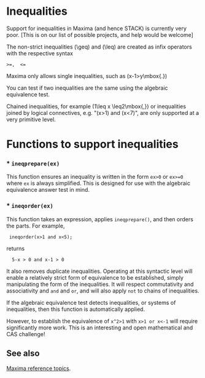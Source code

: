 # Inequalities #

Support for inequalities in Maxima (and hence STACK) is currently very poor. [This is on our list of possible projects, and help would be welcome]

The non-strict inequalities \(\geq\) and \(\leq\) are created as infix operators with the respective syntax

	>=,  <=


Maxima only allows single inequalities, such as \(x-1>y\mbox{.}\)

You can test if two inequalities are the same using the algebraic equivalence test.

Chained inequalities, for example \(1\leq x \leq2\mbox{,}\) or inequalities joined by logical connectives, e.g. "\(x>1\) and \(x<7\)", are only supported at a very primitive level.

# Functions to support inequalities

### * `ineqprepare(ex)`

This function ensures an inequality is written in the form `ex>0` or `ex>=0` where `ex` is always simplified.  This is designed for use with the algebraic equivalence answer test in mind.

### * `ineqorder(ex)`

This function takes an expression, applies `ineqprepare()`, and then orders the parts.  For example,

     ineqorder(x>1 and x<5);

returns

      5-x > 0 and x-1 > 0

It also removes duplicate inequalities.  Operating at this syntactic level will enable a relatively strict form of equivalence to be established, simply manipulating the form of the inequalities.  It will respect commutativity and associativity and `and` and `or`, and will also apply `not` to chains of inequalities.  

If the algebraic equivalence test detects inequalities, or systems of inequalities, then this function is automatically applied.

However, to establish the equivalence of `x^2>1` with `x>1 or x<-1` will require significantly more work.  This is an interesting and open mathematical and CAS challenge!

## See also

[Maxima reference topics](index.md#reference).


